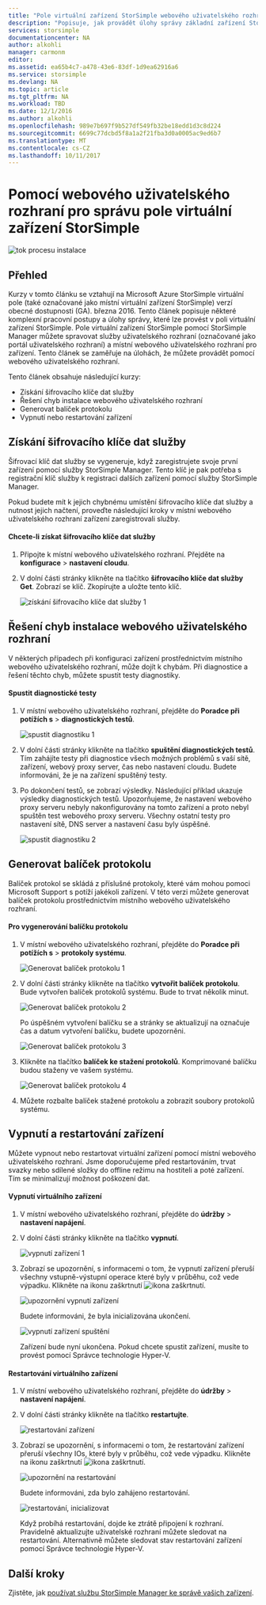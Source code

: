 ```yaml
---
title: "Pole virtuální zařízení StorSimple webového uživatelského rozhraní správy | Microsoft Docs"
description: "Popisuje, jak provádět úlohy správy základní zařízení StorSimple virtuální pole webového uživatelského rozhraní."
services: storsimple
documentationcenter: NA
author: alkohli
manager: carmonm
editor: 
ms.assetid: ea65b4c7-a478-43e6-83df-1d9ea62916a6
ms.service: storsimple
ms.devlang: NA
ms.topic: article
ms.tgt_pltfrm: NA
ms.workload: TBD
ms.date: 12/1/2016
ms.author: alkohli
ms.openlocfilehash: 989e7b697f9b527df549fb32be18edd1d3c8d224
ms.sourcegitcommit: 6699c77dcbd5f8a1a2f21fba3d0a0005ac9ed6b7
ms.translationtype: MT
ms.contentlocale: cs-CZ
ms.lasthandoff: 10/11/2017
---
```

# <a name="use-the-web-ui-to-administer-your-storsimple-virtual-array"></a>Pomocí webového uživatelského rozhraní pro správu pole virtuální zařízení StorSimple
![tok procesu instalace](./media/storsimple-ova-web-ui-admin/manage4.png)

## <a name="overview"></a>Přehled
Kurzy v tomto článku se vztahují na Microsoft Azure StorSimple virtuální pole (také označované jako místní virtuální zařízení StorSimple) verzí obecné dostupnosti (GA). března 2016. Tento článek popisuje některé komplexní pracovní postupy a úlohy správy, které lze provést v poli virtuální zařízení StorSimple. Pole virtuální zařízení StorSimple pomocí StorSimple Manager můžete spravovat služby uživatelského rozhraní (označované jako portál uživatelského rozhraní) a místní webového uživatelského rozhraní pro zařízení. Tento článek se zaměřuje na úlohách, že můžete provádět pomocí webového uživatelského rozhraní.

Tento článek obsahuje následující kurzy:

* Získání šifrovacího klíče dat služby
* Řešení chyb instalace webového uživatelského rozhraní
* Generovat balíček protokolu
* Vypnutí nebo restartování zařízení

## <a name="get-the-service-data-encryption-key"></a>Získání šifrovacího klíče dat služby
Šifrovací klíč dat služby se vygeneruje, když zaregistrujete svoje první zařízení pomocí služby StorSimple Manager. Tento klíč je pak potřeba s registrační klíč služby k registraci dalších zařízení pomocí služby StorSimple Manager.

Pokud budete mít k jejich chybnému umístění šifrovacího klíče dat služby a nutnost jejich načtení, proveďte následující kroky v místní webového uživatelského rozhraní zařízení zaregistrovali služby.

#### <a name="to-get-the-service-data-encryption-key"></a>Chcete-li získat šifrovacího klíče dat služby
1. Připojte k místní webového uživatelského rozhraní. Přejděte na **konfigurace** > **nastavení cloudu**.
2. V dolní části stránky klikněte na tlačítko **šifrovacího klíče dat služby Get**. Zobrazí se klíč. Zkopírujte a uložte tento klíč.
   
    ![získání šifrovacího klíče dat služby 1](./media/storsimple-ova-web-ui-admin/image27.png)

## <a name="troubleshoot-web-ui-setup-errors"></a>Řešení chyb instalace webového uživatelského rozhraní
V některých případech při konfiguraci zařízení prostřednictvím místního webového uživatelského rozhraní, může dojít k chybám. Při diagnostice a řešení těchto chyb, můžete spustit testy diagnostiky.

#### <a name="to-run-the-diagnostic-tests"></a>Spustit diagnostické testy
1. V místní webového uživatelského rozhraní, přejděte do **Poradce při potížích s** > **diagnostických testů**.
   
    ![spustit diagnostiku 1](./media/storsimple-ova-web-ui-admin/image29.png)
2. V dolní části stránky klikněte na tlačítko **spuštění diagnostických testů**. Tím zahájíte testy při diagnostice všech možných problémů s vaší sítě, zařízení, webový proxy server, čas nebo nastavení cloudu. Budete informováni, že je na zařízení spuštěný testy.
3. Po dokončení testů, se zobrazí výsledky. Následující příklad ukazuje výsledky diagnostických testů. Upozorňujeme, že nastavení webového proxy serveru nebyly nakonfigurovány na tomto zařízení a proto nebyl spuštěn test webového proxy serveru. Všechny ostatní testy pro nastavení sítě, DNS server a nastavení času byly úspěšné.
   
    ![spustit diagnostiku 2](./media/storsimple-ova-web-ui-admin/image30.png)

## <a name="generate-a-log-package"></a>Generovat balíček protokolu
Balíček protokol se skládá z příslušné protokoly, které vám mohou pomoci Microsoft Support s potíží jakékoli zařízení. V této verzi můžete generovat balíček protokolu prostřednictvím místního webového uživatelského rozhraní.

#### <a name="to-generate-the-log-package"></a>Pro vygenerování balíčku protokolu
1. V místní webového uživatelského rozhraní, přejděte do **Poradce při potížích s** > **protokoly systému**.
   
    ![Generovat balíček protokolu 1](./media/storsimple-ova-web-ui-admin/image31.png)
2. V dolní části stránky klikněte na tlačítko **vytvořit balíček protokolu**. Bude vytvořen balíček protokolů systému. Bude to trvat několik minut.
   
    ![Generovat balíček protokolu 2](./media/storsimple-ova-web-ui-admin/image32.png)
   
    Po úspěšném vytvoření balíčku se a stránky se aktualizují na označuje čas a datum vytvoření balíčku, budete upozorněni.
   
    ![Generovat balíček protokolu 3](./media/storsimple-ova-web-ui-admin/image33.png)
3. Klikněte na tlačítko **balíček ke stažení protokolů**. Komprimované balíčku budou staženy ve vašem systému.
   
    ![Generovat balíček protokolu 4](./media/storsimple-ova-web-ui-admin/image34.png)
4. Můžete rozbalte balíček stažené protokolu a zobrazit soubory protokolů systému.

## <a name="shut-down-and-restart-your-device"></a>Vypnutí a restartování zařízení
Můžete vypnout nebo restartovat virtuální zařízení pomocí místní webového uživatelského rozhraní. Jsme doporučujeme před restartováním, trvat svazky nebo sdílené složky do offline režimu na hostiteli a poté zařízení. Tím se minimalizují možnost poškození dat. 

#### <a name="to-shut-down-your-virtual-device"></a>Vypnutí virtuálního zařízení
1. V místní webového uživatelského rozhraní, přejděte do **údržby** > **nastavení napájení**.
2. V dolní části stránky klikněte na tlačítko **vypnutí**.
   
    ![vypnutí zařízení 1](./media/storsimple-ova-web-ui-admin/image36.png)
3. Zobrazí se upozornění, s informacemi o tom, že vypnutí zařízení přeruší všechny vstupně-výstupní operace které byly v průběhu, což vede výpadku. Klikněte na ikonu zaškrtnutí ![ikona zaškrtnutí](./media/storsimple-ova-web-ui-admin/image3.png).
   
    ![upozornění vypnutí zařízení](./media/storsimple-ova-web-ui-admin/image37.png)
   
    Budete informováni, že byla inicializována ukončení.
   
    ![vypnutí zařízení spuštění](./media/storsimple-ova-web-ui-admin/image38.png)
   
    Zařízení bude nyní ukončena. Pokud chcete spustit zařízení, musíte to provést pomocí Správce technologie Hyper-V.

#### <a name="to-restart-your-virtual-device"></a>Restartování virtuálního zařízení
1. V místní webového uživatelského rozhraní, přejděte do **údržby** > **nastavení napájení**.
2. V dolní části stránky klikněte na tlačítko **restartujte**.
   
    ![restartování zařízení](./media/storsimple-ova-web-ui-admin/image36.png)
3. Zobrazí se upozornění, s informacemi o tom, že restartování zařízení přeruší všechny IOs, které byly v průběhu, což vede výpadku. Klikněte na ikonu zaškrtnutí ![ikona zaškrtnutí](./media/storsimple-ova-web-ui-admin/image3.png).
   
    ![upozornění na restartování](./media/storsimple-ova-web-ui-admin/image37.png)
   
    Budete informováni, zda bylo zahájeno restartování.
   
    ![restartování, inicializovat](./media/storsimple-ova-web-ui-admin/image39.png)
   
    Když probíhá restartování, dojde ke ztrátě připojení k rozhraní. Pravidelně aktualizujte uživatelské rozhraní můžete sledovat na restartování. Alternativně můžete sledovat stav restartování zařízení pomocí Správce technologie Hyper-V.

## <a name="next-steps"></a>Další kroky
Zjistěte, jak [používat službu StorSimple Manager ke správě vašich zařízení](storsimple-virtual-array-manager-service-administration.md).

